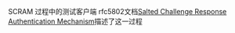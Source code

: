 SCRAM 过程中的测试客户端
rfc5802文档[Salted Challenge Response Authentication Mechanism](https://www.rfc-editor.org/rfc/rfc5802.html)描述了这一过程